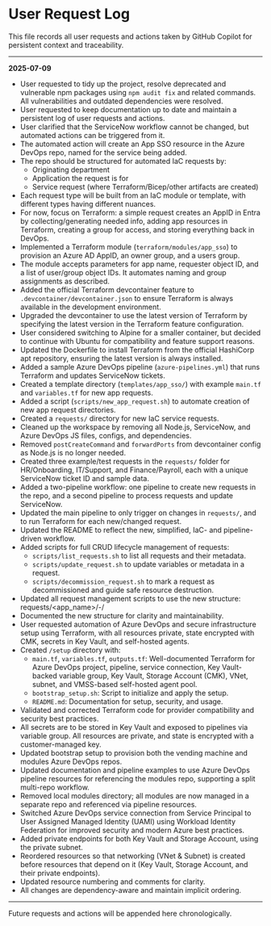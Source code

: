 # User Request Log

This file records all user requests and actions taken by GitHub Copilot for persistent context and traceability.

---

**2025-07-09**
- User requested to tidy up the project, resolve deprecated and vulnerable npm packages using `npm audit fix` and related commands. All vulnerabilities and outdated dependencies were resolved.
- User requested to keep documentation up to date and maintain a persistent log of user requests and actions.
- User clarified that the ServiceNow workflow cannot be changed, but automated actions can be triggered from it.
- The automated action will create an App SSO resource in the Azure DevOps repo, named for the service being added.
- The repo should be structured for automated IaC requests by:
  - Originating department
  - Application the request is for
  - Service request (where Terraform/Bicep/other artifacts are created)
- Each request type will be built from an IaC module or template, with different types having different nuances.
- For now, focus on Terraform: a simple request creates an AppID in Entra by collecting/generating needed info, adding app resources in Terraform, creating a group for access, and storing everything back in DevOps.
- Implemented a Terraform module (`terraform/modules/app_sso`) to provision an Azure AD AppID, an owner group, and a users group.
- The module accepts parameters for app name, requester object ID, and a list of user/group object IDs. It automates naming and group assignments as described.
- Added the official Terraform devcontainer feature to `.devcontainer/devcontainer.json` to ensure Terraform is always available in the development environment.
- Upgraded the devcontainer to use the latest version of Terraform by specifying the latest version in the Terraform feature configuration.
- User considered switching to Alpine for a smaller container, but decided to continue with Ubuntu for compatibility and feature support reasons.
- Updated the Dockerfile to install Terraform from the official HashiCorp apt repository, ensuring the latest version is always installed.
- Added a sample Azure DevOps pipeline (`azure-pipelines.yml`) that runs Terraform and updates ServiceNow tickets.
- Created a template directory (`templates/app_sso/`) with example `main.tf` and `variables.tf` for new app requests.
- Added a script (`scripts/new_app_request.sh`) to automate creation of new app request directories.
- Created a `requests/` directory for new IaC service requests.
- Cleaned up the workspace by removing all Node.js, ServiceNow, and Azure DevOps JS files, configs, and dependencies.
- Removed `postCreateCommand` and `forwardPorts` from devcontainer config as Node.js is no longer needed.
- Created three example/test requests in the `requests/` folder for HR/Onboarding, IT/Support, and Finance/Payroll, each with a unique ServiceNow ticket ID and sample data.
- Added a two-pipeline workflow: one pipeline to create new requests in the repo, and a second pipeline to process requests and update ServiceNow.
- Updated the main pipeline to only trigger on changes in `requests/`, and to run Terraform for each new/changed request.
- Updated the README to reflect the new, simplified, IaC- and pipeline-driven workflow.
- Added scripts for full CRUD lifecycle management of requests:
  - `scripts/list_requests.sh` to list all requests and their metadata.
  - `scripts/update_request.sh` to update variables or metadata in a request.
  - `scripts/decommission_request.sh` to mark a request as decommissioned and guide safe resource destruction.
- Updated all request management scripts to use the new structure: requests/<app_name>/<ticket>-<action>/
- Documented the new structure for clarity and maintainability.
- User requested automation of Azure DevOps and secure infrastructure setup using Terraform, with all resources private, state encrypted with CMK, secrets in Key Vault, and self-hosted agents.
- Created `/setup` directory with:
  - `main.tf`, `variables.tf`, `outputs.tf`: Well-documented Terraform for Azure DevOps project, pipeline, service connection, Key Vault-backed variable group, Key Vault, Storage Account (CMK), VNet, subnet, and VMSS-based self-hosted agent pool.
  - `bootstrap_setup.sh`: Script to initialize and apply the setup.
  - `README.md`: Documentation for setup, security, and usage.
- Validated and corrected Terraform code for provider compatibility and security best practices.
- All secrets are to be stored in Key Vault and exposed to pipelines via variable group. All resources are private, and state is encrypted with a customer-managed key.
- Updated bootstrap setup to provision both the vending machine and modules Azure DevOps repos.
- Updated documentation and pipeline examples to use Azure DevOps pipeline resources for referencing the modules repo, supporting a split multi-repo workflow.
- Removed local modules directory; all modules are now managed in a separate repo and referenced via pipeline resources.
- Switched Azure DevOps service connection from Service Principal to User Assigned Managed Identity (UAMI) using Workload Identity Federation for improved security and modern Azure best practices.
- Added private endpoints for both Key Vault and Storage Account, using the private subnet.
- Reordered resources so that networking (VNet & Subnet) is created before resources that depend on it (Key Vault, Storage Account, and their private endpoints).
- Updated resource numbering and comments for clarity.
- All changes are dependency-aware and maintain implicit ordering.

---

Future requests and actions will be appended here chronologically.
